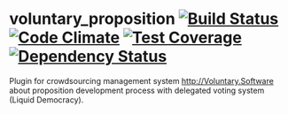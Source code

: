 # voluntary_proposition [![Build Status](https://travis-ci.org/volontariat/voluntary_proposition.svg?branch=master)](https://travis-ci.org/volontariat/voluntary_proposition) [![Code Climate](https://codeclimate.com/github/volontariat/voluntary_proposition/badges/gpa.svg)](https://codeclimate.com/github/volontariat/voluntary_proposition) [![Test Coverage](https://codeclimate.com/github/volontariat/voluntary_proposition/badges/coverage.svg)](https://codeclimate.com/github/volontariat/voluntary_proposition) [![Dependency Status](https://gemnasium.com/volontariat/voluntary_proposition.png)](https://gemnasium.com/volontariat/voluntary_proposition)

Plugin for crowdsourcing management system http://Voluntary.Software about proposition development process with delegated voting system (Liquid Democracy).